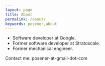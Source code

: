 ```yaml
---
layout: page
title: About
permalink: /about/
keywords: posener,about
---
```


* Software developer at Google.
* Former software developer at Stratoscale.
* Former mechanical engineer.

Contact me: posener-at-gmail-dot-com
